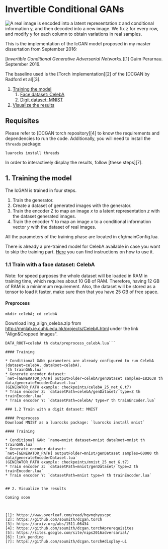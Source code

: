 Invertible Conditional GANs
===========================================

![A real image is encoded into a latent representation z and conditional information y, and then decoded into a new image. We fix z for every row, and modify y for each column to obtain variations in real samples.](https://raw.githubusercontent.com/Guim3/BcGAN/master/images/celeba_samples.png)

This is the implementation of the IcGAN model proposed in my master dissertation
from September 2016:

[*Invertible Conditional Generative Adversarial Networks.*][1] Guim Perarnau. September 2016.

The baseline used is the [Torch implementation][2] of the [DCGAN by Radford et al][3].

1. [Training the model](#1-training-the-model)
	1. [Face dataset: CelebA](#11-face-dataset-celeba)
	2. [Digit dataset: MNIST](#12-digit-dataset-mnist)
2. [Visualize the results](#2-visualize-the-results)
	

## Requisites

Please refer to [DCGAN torch repository][4] to know the requirements and dependencies to run the code.
Additionally, you will need to install the `threads` package: 

`luarocks install threads`

In order to interactively display the results, follow [these steps][7].

## 1. Training the model

The IcGAN is trained in four steps. 
1. Train the generator. 
2. Create a dataset of generated images with the generator. 
3. Train the encoder Z to map an image *x* to a latent representation *z* with the dataset generated images. 
4. Train the encoder Y to map an image *x* to a conditional information vector *y* with the dataset of real images.

All the parameters of the training phase are located in cfg/mainConfig.lua.

There is already a pre-trained model for CelebA available in case you want to skip the training part. [Here](#2-visualize-the-results) you can find instructions on how to use it.

### 1.1 Train with a face dataset: CelebA

Note: for speed purposes the whole dataset will be loaded in RAM in training time, which requires about 10 GB of RAM. Therefore, having 12 GB of RAM is a minimmum requirement. Also, the dataset will be stored as a tensor to load it faster, make sure then that you have 25 GB of free space.

#### Preprocess
`mkdir celebA; cd celebA`

Download img_align_celeba.zip from http://mmlab.ie.cuhk.edu.hk/projects/CelebA.html under the link "Align&Cropped Images".

```unzip img_align_celeba.zip; cd ..
DATA_ROOT=celebA th data/preprocess_celebA.lua```

#### Training

* Conditional GAN: parameters are already configured to run CelebA (dataset=celebA, dataRoot=celebA).
`th trainGAN.lua`
* Generate encoder dataset: 
`net=[GENERATOR_PATH] outputFolder=celebA/genDataset samples=182638 th data/generateEncoderDataset.lua`
(GENERATOR_PATH example: checkpoints/celebA_25_net_G.t7)
* Train encoder Z: `datasetPath=celebA/genDataset/ type=Z th trainEncoder.lua`
* Train encoder Y: `datasetPath=celebA/ type=Y th trainEncoder.lua`

### 1.2 Train with a digit dataset: MNIST

#### Preprocess
Download MNIST as a luarocks package: `luarocks install mnist`

#### Training

* Conditional GAN: `name=mnist dataset=mnist dataRoot=mnist th trainGAN.lua`
* Generate encoder dataset: 
`net=[GENERATOR_PATH] outputFolder=mnist/genDataset samples=60000 th data/generateEncoderDataset.lua`
(GENERATOR_PATH example: checkpoints/mnist_25_net_G.t7)
* Train encoder Z: `datasetPath=mnist/genDataset/ type=Z th trainEncoder.lua`
* Train encoder Y: `datasetPath=mnist type=Y th trainEncoder.lua`


## 2. Visualize the results

Coming soon

    

[1]: https://www.overleaf.com/read/hgvnqhyyscpc
[2]: https://github.com/soumith/dcgan.torch
[3]: https://arxiv.org/abs/1511.06434
[4]: https://github.com/soumith/dcgan.torch#prerequisites 
[5]: https://sites.google.com/site/nips2016adversarial/
[6]: link_pending
[7]: https://github.com/soumith/dcgan.torch#display-ui
